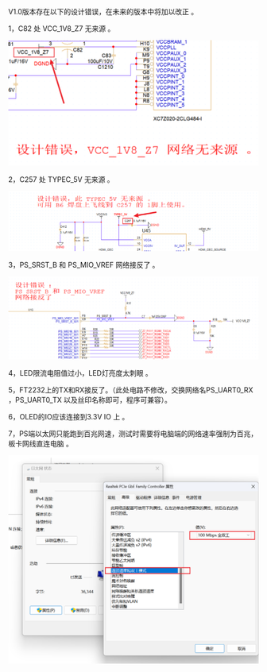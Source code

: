 V1.0版本存在以下的设计错误，在未来的版本中将加以改正 。

1，C82  处 VCC_1V8_Z7 无来源   。

<img src="image/image-20240514001819687.png" alt="image-20240514001819687" style="zoom:50%;" />

2，C257 处 TYPEC_5V 无来源   。

![image-20240514001616415](image/image-20240514001616415.png)



3，PS_SRST_B 和 PS_MIO_VREF 网络接反了 。

![image-20240514001647185](image/image-20240514001647185.png)



4，LED限流电阻值过小，LED灯亮度太刺眼 。

5，FT2232上的TX和RX接反了。（此处电路不修改，交换网络名PS_UART0_RX ，PS_UART0_TX 以及丝印名称即可，程序可兼容）。

6，OLED的IO应该连接到3.3V IO 上 。

7，PS端以太网只能跑到百兆网速，测试时需要将电脑端的网络速率强制为百兆，板卡网线直连电脑 。

![image-20240630102830607](image/image-20240630102830607.png)